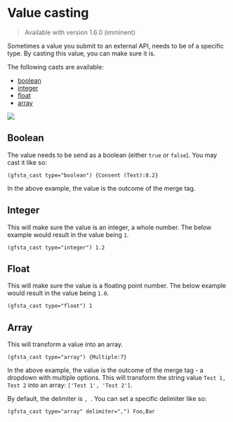 # Value casting

> Available with version 1.6.0 (imminent)

Sometimes a value you submit to an external API, needs to be of a specific type. By casting this value, you can make sure it is.

The following casts are available:

- [boolean](#boolean)
- [integer](#integer)
- [float](#float)
- [array](#array)

![](/images/docs/gf-send-to-api/v1/value-casting.png)

## Boolean

The value needs to be send as a boolean (either `true` or `false`). You may cast it like so:

```
(gfsta_cast type="boolean") {Consent (Text):8.2}
```

In the above example, the value is the outcome of the merge tag.

## Integer

This will make sure the value is an integer, a whole number. The below example would result in the value being `1`.

```
(gfsta_cast type="integer") 1.2
```

## Float

This will make sure the value is a floating point number. The below example would result in the value being `1.0`.

```
(gfsta_cast type="float") 1
```

## Array

This will transform a value into an array.

```
(gfsta_cast type="array") {Multiple:7}
```

In the above example, the value is the outcome of the merge tag - a dropdown with multiple options. This will transform the string value `Test 1, Test 2` into an array: `['Test 1', 'Test 2']`.

By default, the delimiter is `, `. You can set a specific delimiter like so:

```
(gfsta_cast type="array" delimiter=",") Foo,Bar
```
